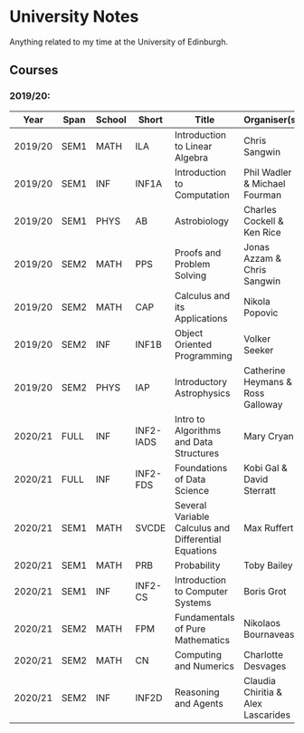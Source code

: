 # University Notes

Anything related to my time at the University of Edinburgh.

## Courses

### 2019/20:

Year    | Span     | School | Short     | Title                                               | Organiser(s)                       | Mark | Grade | ECTS
--------|----------|--------|-----------|-----------------------------------------------------|------------------------------------|------|-------|------
2019/20 | SEM1     | MATH   | ILA       | Introduction to Linear Algebra                      | Chris Sangwin                      | 96   | A1    | 10
2019/20 | SEM1     | INF    | INF1A     | Introduction to Computation                         | Phil Wadler & Michael Fourman      | 83   | A2    | 10
2019/20 | SEM1     | PHYS   | AB        | Astrobiology                                        | Charles Cockell & Ken Rice         | 82   | A2    | 10
2019/20 | SEM2     | MATH   | PPS       | Proofs and Problem Solving                          | Jonas Azzam & Chris Sangwin        | 100  | P     | 10
2019/20 | SEM2     | MATH   | CAP       | Calculus and its Applications                       | Nikola Popovic                     | 99   | P     | 10
2019/20 | SEM2     | INF    | INF1B     | Object Oriented Programming                         | Volker Seeker                      | 82   | A2    | 10
2019/20 | SEM2     | PHYS   | IAP       | Introductory Astrophysics                           | Catherine Heymans & Ross Galloway  | 62   | B     | 10
2020/21 | FULL     | INF    | INF2-IADS | Intro to Algorithms and Data Structures             | Mary Cryan                         |      |       | 10
2020/21 | FULL     | INF    | INF2-FDS  | Foundations of Data Science                         | Kobi Gal & David Sterratt          |      |       | 10
2020/21 | SEM1     | MATH   | SVCDE     | Several Variable Calculus and Differential Equations | Max Ruffert                         |      |       | 10
2020/21 | SEM1     | MATH   | PRB       | Probability                                         | Toby Bailey                        |      |       |  5
2020/21 | SEM1     | INF    | INF2-CS   | Introduction to Computer Systems                    | Boris Grot                         |      |       | 10
2020/21 | SEM2     | MATH   | FPM       | Fundamentals of Pure Mathematics                    | Nikolaos Bournaveas                |      |       | 10
2020/21 | SEM2     | MATH   | CN        | Computing and Numerics                              | Charlotte Desvages                 |      |       |  5
2020/21 | SEM2     | INF    | INF2D     | Reasoning and Agents                                | Claudia Chiritia & Alex Lascarides |      |       | 10
